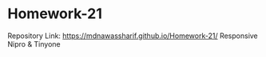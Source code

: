 # Homework-21
Repository Link: https://mdnawassharif.github.io/Homework-21/
Responsive Nipro &amp; Tinyone
